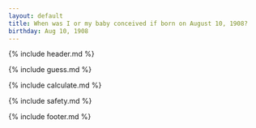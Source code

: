 ```yaml
---
layout: default
title: When was I or my baby conceived if born on August 10, 1908?
birthday: Aug 10, 1908
---
```


{% include header.md %}

{% include guess.md %}

{% include calculate.md %}

{% include safety.md %}

{% include footer.md %}



